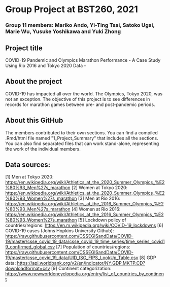 # Group Project at BST260, 2021
### Group 11 members: Mariko Ando, Yi-Ting Tsai, Satoko Ugai, Marie Wu, Yusuke Yoshikawa and Yuki Zhong

## Project title
COVID-19 Pandemic and Olympics Marathon Performance - A Case Study Using Rio 2016 and Tokyo 2020 Data -

## About the project
COVID-19 has impacted all over the world. The Olympics, Tokyo 2020, was not an exception. The objective of this project is to see differences in records for marathon games between pre- and post-pandemic periods. 

## About this GitHub
The members contributed to their own sections. You can find a compiled .Rmd/html file named "1_Project_Summary" that includes all the sections. You can also find separated files that can work stand-alone, representing the work of the individual members. 

## Data sources: 
[1] Men at Tokyo 2020: https://en.wikipedia.org/wiki/Athletics_at_the_2020_Summer_Olympics_%E2%80%93_Men%27s_marathon
[2] Women at Tokyo 2020: https://en.wikipedia.org/wiki/Athletics_at_the_2020_Summer_Olympics_%E2%80%93_Women%27s_marathon
[3] Men at Rio 2016: https://en.wikipedia.org/wiki/Athletics_at_the_2016_Summer_Olympics_%E2%80%93_Men%27s_marathon
[4] Women at Rio 2016:
https://en.wikipedia.org/wiki/Athletics_at_the_2016_Summer_Olympics_%E2%80%93_Women%27s_marathon
[5] Lockdown policy of countries/regions: https://en.m.wikipedia.org/wiki/COVID-19_lockdowns
[6] COVID-19 cases (Johns Hopkins University Github): https://raw.githubusercontent.com/CSSEGISandData/COVID-19/master/csse_covid_19_data/csse_covid_19_time_series/time_series_covid19_confirmed_global.csv
[7] Population of countries/regions: https://raw.githubusercontent.com/CSSEGISandData/COVID-19/master/csse_covid_19_data/UID_ISO_FIPS_LookUp_Table.csv
[8] GDP data: https://api.worldbank.org/v2/en/indicator/NY.GDP.MKTP.CD?downloadformat=csv
[9] Continent categorization: https://www.newworldencyclopedia.org/entry/list_of_countries_by_continent
